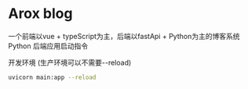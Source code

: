 # Arox blog

一个前端以vue + typeScript为主，后端以fastApi + Python为主的博客系统 \
Python 后端应用启动指令

开发环境 (生产环境可以不需要--reload)
```bash
uvicorn main:app --reload
```
